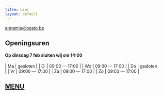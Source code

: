 ```yaml
---
title: Lier
layout: default
---
```


[annemie@ogato.be](mailto:annemie@ogato.be)

## Openingsuren

#### Op dinsdag 7 feb sluiten wij om 14:00

| Ma | gesloten |
| Di | 09:00 &mdash; 17:00 |
| Wo | 09:00 &mdash; 17:00 |
| Do | gesloten |
| Vr | 09:00 &mdash; 17:00 |
| Za | 09:00 &mdash; 17:00 |
| Zo | 09:00 &mdash; 17:00 |

## [MENU](/menu.pdf)
